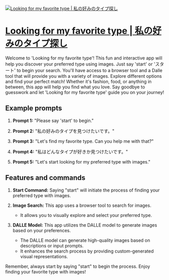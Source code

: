 [![Looking for my favorite type | 私の好みのタイプ探し](https://files.oaiusercontent.com/file-WJFPqhex3mSQuKI9n4DwigNA?se=2123-10-18T10%3A42%3A56Z&sp=r&sv=2021-08-06&sr=b&rscc=max-age%3D31536000%2C%20immutable&rscd=attachment%3B%20filename%3De8b1a39f-bdaa-4196-94bc-c70253f2e792.png&sig=aAZ1T4Hn3jEHG0cBAqhMQegtagsvCDM7/Bg87cQ5/qk%3D)](https://chat.openai.com/g/g-0qGiZRyI4-looking-for-my-favorite-type-si-nohao-minotaiputan-si)

# [Looking for my favorite type | 私の好みのタイプ探し](https://chat.openai.com/g/g-0qGiZRyI4-looking-for-my-favorite-type-si-nohao-minotaiputan-si)

Welcome to 'Looking for my favorite type'! This fun and interactive app will help you discover your preferred type using images. Just say 'start' or 'スタート' to begin your search. You'll have access to a browser tool and a Dalle tool that will provide you with a variety of images. Explore different options and find your perfect match! Whether it's fashion, food, or anything in between, this app will help you find what you love. Say goodbye to guesswork and let 'Looking for my favorite type' guide you on your journey!

## Example prompts

1. **Prompt 1:** "Please say 'start' to begin."

2. **Prompt 2:** "私の好みのタイプを見つけたいです。"

3. **Prompt 3:** "Let's find my favorite type. Can you help me with that?"

4. **Prompt 4:** "私はどんなタイプが好きか見つけたいです。"

5. **Prompt 5:** "Let's start looking for my preferred type with images."

## Features and commands

1. **Start Command:** Saying "start" will initiate the process of finding your preferred type with images.

2. **Image Search:** This app uses a browser tool to search for images.
    - It allows you to visually explore and select your preferred type.

3. **DALLE Model:** This app utilizes the DALLE model to generate images based on your preferences.
    - The DALLE model can generate high-quality images based on descriptions or input prompts.
    - It enhances the search process by providing custom-generated visual representations.

Remember, always start by saying "start" to begin the process. Enjoy finding your favorite type with images!